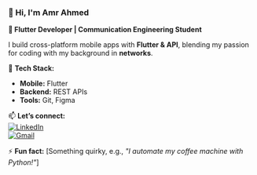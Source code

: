 ### 👋 Hi, I'm Amr Ahmed
**📱 Flutter Developer | Communication Engineering Student**  

I build cross-platform mobile apps with **Flutter & API**, blending my passion for coding with my background in **networks**.  

🔧 **Tech Stack:**  
- **Mobile:** Flutter
- **Backend:** REST APIs  
- **Tools:** Git, Figma

📫 **Let’s connect:**  
[![LinkedIn](https://img.shields.io/badge/LinkedIn-0077B5?style=flat&logo=linkedin&logoColor=white)](https://www.linkedin.com/in/amr-ahmed-a3b3141a7)  
[![Gmail](https://img.shields.io/badge/Gmail-D14836?style=flat&logo=gmail&logoColor=white)](mailto:aamediab@gmail.com)  

⚡ **Fun fact:** [Something quirky, e.g., *"I automate my coffee machine with Python!"*]  
